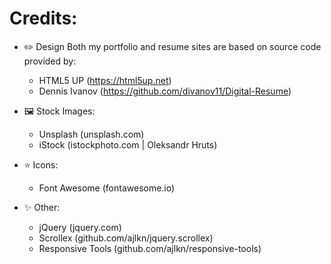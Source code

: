 # Credits:

- ✏️ Design
	Both my portfolio and resume sites are based on source code provided by:
	- HTML5 UP (https://html5up.net)
	- Dennis Ivanov (https://github.com/divanov11/Digital-Resume)

- 🖼️ Stock Images:
	- Unsplash (unsplash.com)
	- iStock (istockphoto.com | Oleksandr Hruts)

- ⭐ Icons:
	- Font Awesome (fontawesome.io)

- ✨ Other:
	- jQuery (jquery.com)
	- Scrollex (github.com/ajlkn/jquery.scrollex)
	- Responsive Tools (github.com/ajlkn/responsive-tools)